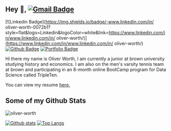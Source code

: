 ## Hey 👋, [![Gmail Badge](https://img.shields.io/badge/-oworth17@gmail.com-c14438?style=flat&logo=Gmail&logoColor=white&link=mailto:oworth17@gmail.com)](mailto:oworth17@gmail.com) 
[![Linkedin Badge](https://img.shields.io/badge/-www.linkedin.com/in/ oliver-worth-0072b1?style=flat&logo=Linkedin&logoColor=white&link=https://www.linkedin.com/in/www.linkedin.com/in/ oliver-worth/)](https://www.linkedin.com/in/www.linkedin.com/in/ oliver-worth/) [![Github Badge](https://img.shields.io/badge/-oliver-worth-grey?style=flat&logo=github&logoColor=white&link=https://github.com/oliver-worth/)](https://www.github.com/oliver-worth/) [![Portfolio Badge](https://img.shields.io/badge/portfolio-web-blue?style=flat&link=oliver-worth/)](oliver-worth/) <p align='left'>Hi there my name is Oliver Worth, I am currently a junior at brown university studying history and economics. I am also on the men's varsity tennis team at brown and participating in an 8-month online BootCamp program for Data Science called TripleTen. </p><p align='left'> You can view my resume <a href='https://acrobat.adobe.com/link/review?uri=urn:aaid:scds:US:54a61b71-6869-35d4-8daa-40484e4b6f8f ' target=_blank><u>here</u>.</a></p>
## Some of my Github Stats
<p align=left> <img src=https://komarev.com/ghpvc/?username=oliver-worth alt=oliver-worth /> </p>

[![Github stats](https://github-readme-stats.vercel.app/api?username=oliver-worth&show_icons=true&include_all_commits=true)](https://github.com/oliver-worth/github-readme-stats)
[![Top Langs](https://github-readme-stats.vercel.app/api/top-langs/?username=oliver-worth&layout=compact)](https://github.com/oliver-worth/github-readme-stats)
